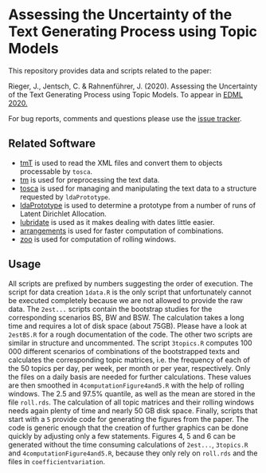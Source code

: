 # Assessing the Uncertainty of the Text Generating Process using Topic Models
This repository provides data and scripts related to the paper: 

Rieger, J., Jentsch, C. &  Rahnenführer, J. (2020). Assessing the Uncertainty of the Text Generating Process using Topic Models. To appear in [EDML 2020.](https://imada.sdu.dk/Research/EDML/2020/)

For bug reports, comments and questions please use the [issue tracker](https://github.com/JonasRieger/edml2020/issues).

## Related Software
* [tmT](https://github.com/Docma-TU/tmT) is used to read the XML files and convert them to objects processable by ``tosca``.
* [tm](https://CRAN.R-project.org/package=tm) is used for preprocessing the text data.
* [tosca](https://github.com/Docma-TU/tosca) is used for managing and manipulating the text data to a structure requested by ``ldaPrototype``.
* [ldaPrototype](https://github.com/JonasRieger/ldaPrototype) is used to determine a prototype from a number of runs of Latent Dirichlet Allocation.
* [lubridate](https://lubridate.tidyverse.org/) is used as it makes dealing with dates little easier.
* [arrangements](https://randy3k.github.io/arrangements/) is used for faster computation of combinations.
* [zoo](http://zoo.r-forge.r-project.org/) is used for computation of rolling windows.

## Usage
All scripts are prefixed by numbers suggesting the order of execution. The script for data creation `1data.R` is the only script that unfortunately cannot be executed completely because we are not allowed to provide the raw data. The `2est...` scripts contain the bootstrap studies for the corresponding scenarios BS, BW and BSW. The calculation takes a long time and requires a lot of disk space (about 75GB). Please have a look at `2estBS.R` for a rough documentation of the code.  The other two scripts are similar in structure and uncommented. The script `3topics.R` computes 100 000 different scenarios of combinations of the bootstrapped texts and calculates the corresponding topic matrices, i.e. the frequency of each of the 50 topics per day, per week, per month or per year, respectively. Only the files on a daily basis are needed for further calculations. These values are then smoothed in `4computationFigure4and5.R` with the help of rolling windows. The 2.5 and 97.5% quantile, as well as the mean are stored in the file `roll.rds`. The calculation of all topic matrices and their rolling windows needs again plenty of time and nearly 50 GB disk space. Finally, scripts that start with a `5` provide code for generating the figures from the paper. The code is generic enough that the creation of further graphics can be done quickly by adjusting only a few statements. Figures 4, 5 and 6 can be generated without the time consuming calculations of `2est...`, `3topics.R` and `4computationFigure4and5.R`, because they only rely on `roll.rds` and the files in `coefficientvariation`.
